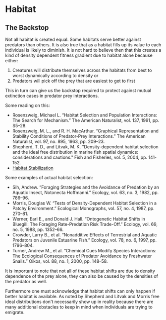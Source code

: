 # Habitat

## The Backstop

Not all habitat is created equal. Some habitats serve better against 
predators than others. It is also true that as a habitat fills up its 
value to each individual is likely to diminish. It is not hard to 
believe then that this creates a kind of density dependent fitness 
gradient due to habitat alone because either:

1. Creatures will distribute themselves across the habitats from best to
worst dynamically according to density or
2. Predators will pick off the prey that are easiest to get to first 

This in turn can give us the backstop required to protect against mutual 
extinction cases in predator prey interactions.

Some reading on this:

- Rosenzweig, Michael L. “Habitat Selection and Population Interactions: The Search for Mechanism.” The American Naturalist, vol. 137, 1991, pp. S5–28.
- Rosenzweig, M. L., and R. H. MacArthur. “Graphical Representation and Stability Conditions of Predator-Prey Interactions.” The American Naturalist, vol. 97, no. 895, 1963, pp. 209–23.
- Shepherd, T. D., and Litvak, M. K. "Density-dependent habitat selection and the ideal free distribution in marine fish spatial dynamics: considerations and cautions." Fish and Fisheries, vol. 5, 2004, pp. 141-152.
- [Habitat Stabilization](https://github.com/networkearth/ecomimetics/blob/a1187e61fef3a4a53aef9ff5533098429dbd7088/habitat/Habitat_Stabilization.html)

Some examples of actual habitat selection:

- Sih, Andrew. “Foraging Strategies and the Avoidance of Predation by an Aquatic Insect, Notonecta Hoffmanni.” Ecology, vol. 63, no. 3, 1982, pp. 786–96.
- Morris, Douglas W. “Tests of Density-Dependent Habitat Selection in a Patchy Environment.” Ecological Monographs, vol. 57, no. 4, 1987, pp. 270–81.
- Werner, Earl E., and Donald J. Hall. “Ontogenetic Habitat Shifts in Bluegill: The Foraging Rate-Predation Risk Trade-Off.” Ecology, vol. 69, no. 5, 1988, pp. 1352–66.
- Crowder, Larry B., et al. “Nonadditive Effects of Terrestrial and Aquatic Predators on Juvenile Estuarine Fish.” Ecology, vol. 78, no. 6, 1997, pp. 1796–804.
- Turner, Andrew M., et al. “Chemical Cues Modify Species Interactions: The Ecological Consequences of Predator Avoidance by Freshwater Snails.” Oikos, vol. 88, no. 1, 2000, pp. 148–58.

It is important to note that not all of these habitat shifts are due to density dependence of the prey alone, they 
can also be caused by the densities of the predator as well. 

Furthermore one must acknowledge that habitat shifts can only happen if better habitat is available. 
As noted by Shepherd and Litvak and Morris free ideal distributions don't necessarily show up in 
reality because there are many additional obstacles to keep in mind when individuals are trying to 
emigrate. 
